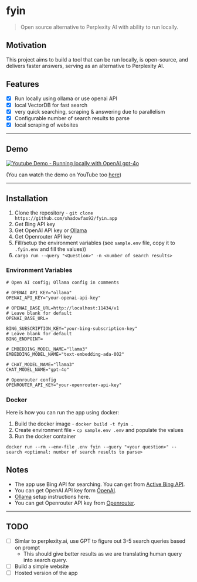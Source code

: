 # fyin
> Open source alternative to Perplexity AI with ability to run locally. 

## Motivation
This project aims to build a tool that can be run locally, is open-source, and delivers faster answers, serving as an alternative to Perplexity AI.

## Features
- [x] Run locally using ollama or use openai API
- [x] local VectorDB for fast search
- [x] very quick searching, scraping & answering due to parallelism 
- [x] Configurable number of search results to parse
- [x] local scraping of websites

---

## Demo

[![Youtube Demo - Running locally with OpenAI gpt-4o](https://github.com/shadowfax92/fyin-website/blob/78f9785d4905151ac1faafc6ab4bc15076bbdcf0/public/demo.gif)](https://www.youtube.com/watch?v=9tVGcPokgdo)

(You can watch the demo on YouTube too [here](https://www.youtube.com/watch?v=9tVGcPokgdo))

---

## Installation

1. Clone the repository - `git clone https://github.com/shadowfax92/fyin.app`
2. Get Bing API key
3. Get OpenAI API key or [Ollama](https://ollama.com/)
4. Get Openrouter API key
5. Fill/setup the environment variables (see `sample.env` file, copy it to `.fyin.env` and fill the values))
6. `cargo run --query "<Question>" -n <number of search results>`


### Environment Variables
```
# Open AI config; Ollama config in comments

# OPENAI_API_KEY="ollama"
OPENAI_API_KEY="your-openai-api-key"

# OPENAI_BASE_URL=http://localhost:11434/v1
# Leave blank for default
OPENAI_BASE_URL=

BING_SUBSCRIPTION_KEY="your-bing-subscription-key"
# Leave blank for default
BING_ENDPOINT=

# EMBEDDING_MODEL_NAME="llama3"
EMBEDDING_MODEL_NAME="text-embedding-ada-002"

# CHAT_MODEL_NAME="llama3"
CHAT_MODEL_NAME="gpt-4o"

# Openrouter config
OPENROUTER_API_KEY="your-openrouter-api-key"
```

### Docker
Here is how you can run the app using docker:
1. Build the docker image - `docker build -t fyin .`
2. Create environment file - `cp sample.env .env` and populate the values
3. Run the docker container 

`docker run --rm --env-file .env fyin --query "<your question>" --search <optional: number of search results to parse>`

## Notes
- The app use Bing API for searching. You can get from [Active Bing API](https://www.microsoft.com/en-us/bing/apis/bing-web-search-api).
- You can get OpenAI API key form [OpenAI](https://openai.com/api/).
- [Ollama](https://www.ollama.com/) setup instructions here.
- You can get Openrouter API key from [Openrouter](https://openrouter.ai/).

---

## TODO
- [ ] Simlar to perplexity.ai, use GPT to figure out 3-5 search queries based on prompt
  - This should give better results as we are translating human query into search query.
- [ ] Build a simple website
- [ ] Hosted version of the app
